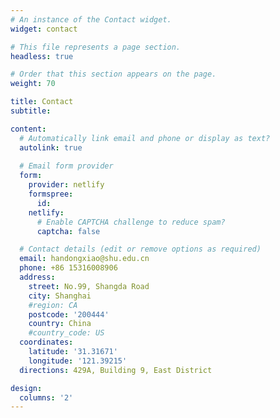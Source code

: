 ```yaml
---
# An instance of the Contact widget.
widget: contact

# This file represents a page section.
headless: true

# Order that this section appears on the page.
weight: 70

title: Contact
subtitle:

content:
  # Automatically link email and phone or display as text?
  autolink: true
  
  # Email form provider
  form:
    provider: netlify
    formspree:
      id:
    netlify:
      # Enable CAPTCHA challenge to reduce spam?
      captcha: false

  # Contact details (edit or remove options as required)
  email: handongxiao@shu.edu.cn
  phone: +86 15316008906
  address:
    street: No.99, Shangda Road
    city: Shanghai
    #region: CA
    postcode: '200444'
    country: China
    #country_code: US
  coordinates:
    latitude: '31.31671'
    longitude: '121.39215'
  directions: 429A, Building 9, East District

design:
  columns: '2'
---
```

